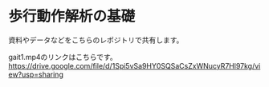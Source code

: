 # 歩行動作解析の基礎

資料やデータなどをこちらのレポジトリで共有します。

gait1.mp4のリンクはこちらです。
https://drive.google.com/file/d/1Spi5vSa9HY0SQSaCsZxWNucyR7Hl97kg/view?usp=sharing
